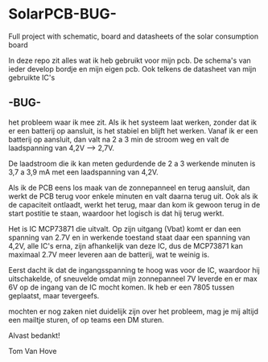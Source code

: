 # SolarPCB-BUG-
Full project with schematic, board and datasheets of the solar consumption board

In deze repo zit alles wat ik heb gebruikt voor mijn pcb. De schema's van ieder develop bordje en mijn eigen pcb.
Ook telkens de datasheet van mijn gebruikte IC's

## -BUG-

het probleem waar ik mee zit.
Als ik het systeem laat werken, zonder dat ik er een batterij op aansluit, is het stabiel en blijft het werken.
Vanaf ik er een batterij op aansluit, dan valt na 2 a 3 min de stroom weg en valt de laadspanning van 4,2V --> 2,7V.

De laadstroom die ik kan meten gedurdende de 2 a 3 werkende minuten is 3,7 a 3,9 mA met een laadspanning van 4,2V.

Als ik de PCB eens los maak van de zonnepanneel en terug aansluit, dan werkt de PCB terug voor enkele minuten en valt daarna terug uit.
Ook als ik de capaciteit ontlaadt, werkt het terug, maar dan kom ik gewoon terug in de start postitie te staan, waardoor het logisch is dat hij terug werkt.

Het is IC MCP73871 die uitvalt. Op zijn uitgang (Vbat) komt er dan een spanning van 2.7V en in werkende toestand staat daar een spanning van 4,2V, alle IC's erna, zijn afhankelijk van deze IC, dus de MCP73871 kan maximaal 2.7V meer leveren aan de batterij, wat te weinig is.

Eerst dacht ik dat de ingangsspanning te hoog was voor de IC, waardoor hij uitschakelde, of sneuvelde omdat mijn zonnepanneel 7V leverde en er max 6V op de ingang van de IC mocht komen. Ik heb er een 7805 tussen geplaatst, maar tevergeefs.

mochten er nog zaken niet duidelijk zijn over het probleem, mag je mij altijd een mailtje sturen, of op teams een DM sturen.

Alvast bedankt!

Tom Van Hove
